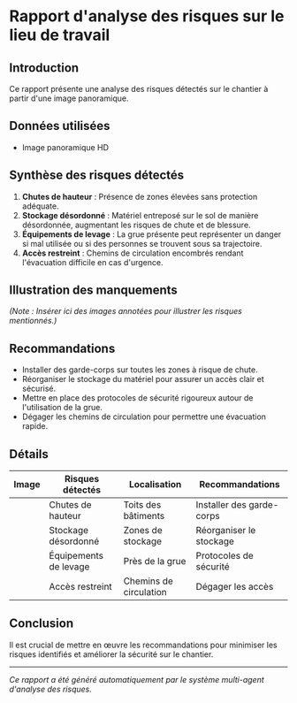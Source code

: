 # Rapport d'analyse des risques sur le lieu de travail

## Introduction
Ce rapport présente une analyse des risques détectés sur le chantier à partir d'une image panoramique.

## Données utilisées
- Image panoramique HD

## Synthèse des risques détectés
1. **Chutes de hauteur** : Présence de zones élevées sans protection adéquate.
2. **Stockage désordonné** : Matériel entreposé sur le sol de manière désordonnée, augmentant les risques de chute et de blessure.
3. **Équipements de levage** : La grue présente peut représenter un danger si mal utilisée ou si des personnes se trouvent sous sa trajectoire.
4. **Accès restreint** : Chemins de circulation encombrés rendant l'évacuation difficile en cas d'urgence.

## Illustration des manquements
*(Note : Insérer ici des images annotées pour illustrer les risques mentionnés.)*

## Recommandations
- Installer des garde-corps sur toutes les zones à risque de chute.
- Réorganiser le stockage du matériel pour assurer un accès clair et sécurisé.
- Mettre en place des protocoles de sécurité rigoureux autour de l'utilisation de la grue.
- Dégager les chemins de circulation pour permettre une évacuation rapide.

## Détails
| Image | Risques détectés          | Localisation             | Recommandations                   |
|-------|---------------------------|--------------------------|-----------------------------------|
|       | Chutes de hauteur         | Toits des bâtiments      | Installer des garde-corps         |
|       | Stockage désordonné       | Zones de stockage        | Réorganiser le stockage           |
|       | Équipements de levage     | Près de la grue          | Protocoles de sécurité            |
|       | Accès restreint           | Chemins de circulation    | Dégager les accès                 |

## Conclusion
Il est crucial de mettre en œuvre les recommandations pour minimiser les risques identifiés et améliorer la sécurité sur le chantier.

---
*Ce rapport a été généré automatiquement par le système multi-agent d'analyse des risques.*